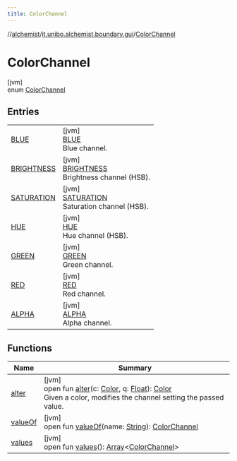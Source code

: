 ```yaml
---
title: ColorChannel
---
```

//[alchemist](../../../index.html)/[it.unibo.alchemist.boundary.gui](../index.html)/[ColorChannel](index.html)



# ColorChannel



[jvm]\
enum [ColorChannel](index.html)



## Entries


| | |
|---|---|
| [BLUE](-b-l-u-e/index.html) | [jvm]<br>[BLUE](-b-l-u-e/index.html)<br>Blue channel. |
| [BRIGHTNESS](-b-r-i-g-h-t-n-e-s-s/index.html) | [jvm]<br>[BRIGHTNESS](-b-r-i-g-h-t-n-e-s-s/index.html)<br>Brightness channel (HSB). |
| [SATURATION](-s-a-t-u-r-a-t-i-o-n/index.html) | [jvm]<br>[SATURATION](-s-a-t-u-r-a-t-i-o-n/index.html)<br>Saturation channel (HSB). |
| [HUE](-h-u-e/index.html) | [jvm]<br>[HUE](-h-u-e/index.html)<br>Hue channel (HSB). |
| [GREEN](-g-r-e-e-n/index.html) | [jvm]<br>[GREEN](-g-r-e-e-n/index.html)<br>Green channel. |
| [RED](-r-e-d/index.html) | [jvm]<br>[RED](-r-e-d/index.html)<br>Red channel. |
| [ALPHA](-a-l-p-h-a/index.html) | [jvm]<br>[ALPHA](-a-l-p-h-a/index.html)<br>Alpha channel. |


## Functions


| Name | Summary |
|---|---|
| [alter](alter.html) | [jvm]<br>open fun [alter](alter.html)(c: [Color](https://docs.oracle.com/javase/8/docs/api/java/awt/Color.html), q: [Float](https://kotlinlang.org/api/latest/jvm/stdlib/kotlin/-float/index.html)): [Color](https://docs.oracle.com/javase/8/docs/api/java/awt/Color.html)<br>Given a color, modifies the channel setting the passed value. |
| [valueOf](value-of.html) | [jvm]<br>open fun [valueOf](value-of.html)(name: [String](https://docs.oracle.com/javase/8/docs/api/java/lang/String.html)): [ColorChannel](index.html) |
| [values](values.html) | [jvm]<br>open fun [values](values.html)(): [Array](https://kotlinlang.org/api/latest/jvm/stdlib/kotlin/-array/index.html)<[ColorChannel](index.html)> |

